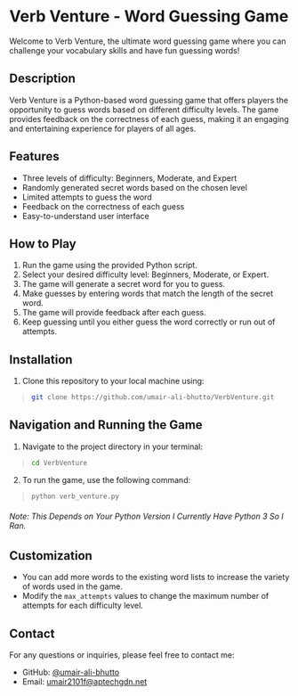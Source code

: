 # Verb Venture - Word Guessing Game

Welcome to Verb Venture, the ultimate word guessing game where you can challenge your vocabulary skills and have fun guessing words!

## Description

Verb Venture is a Python-based word guessing game that offers players the opportunity to guess words based on different difficulty levels. The game provides feedback on the correctness of each guess, making it an engaging and entertaining experience for players of all ages.

## Features

- Three levels of difficulty: Beginners, Moderate, and Expert
- Randomly generated secret words based on the chosen level
- Limited attempts to guess the word
- Feedback on the correctness of each guess
- Easy-to-understand user interface

## How to Play

1. Run the game using the provided Python script.
2. Select your desired difficulty level: Beginners, Moderate, or Expert.
3. The game will generate a secret word for you to guess.
4. Make guesses by entering words that match the length of the secret word.
5. The game will provide feedback after each guess.
6. Keep guessing until you either guess the word correctly or run out of attempts.

## Installation

1. Clone this repository to your local machine using:

> ```sh
> git clone https://github.com/umair-ali-bhutto/VerbVenture.git
> ```

## Navigation and Running the Game

1. Navigate to the project directory in your terminal:

> ```sh
> cd VerbVenture
> ```

2. To run the game, use the following command:

> ```sh
> python verb_venture.py
> ```

###### Note: This Depends on Your Python Version I Currently Have Python 3 So I Ran.

## Customization

- You can add more words to the existing word lists to increase the variety of words used in the game.
- Modify the `max_attempts` values to change the maximum number of attempts for each difficulty level.


## Contact

For any questions or inquiries, please feel free to contact me:

- GitHub: [@umair-ali-bhutto](https://github.com/umair-ali-bhutto)
- Email: [umair2101f@aptechgdn.net](mailto:umair2101f@aptechgdn.net)

